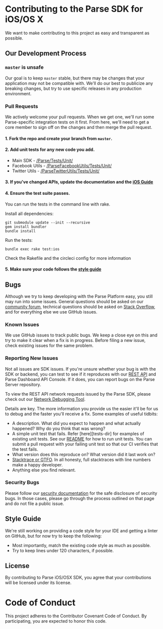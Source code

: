 # Contributing to the Parse SDK for iOS/OS X
We want to make contributing to this project as easy and transparent as possible.

## Our Development Process

### `master` is unsafe
Our goal is to keep `master` stable, but there may be changes that your application may not be compatible with. We'll do our best to publicize any breaking changes, but try to use specific releases in any production environment.

### Pull Requests
We actively welcome your pull requests. When we get one, we'll run some Parse-specific integration tests on it first. From here, we'll need to get a core member to sign off on the changes and then merge the pull request.

#### 1. Fork the repo and create your branch from `master`.

#### 2. Add unit tests for any new code you add.
- Main SDK - [/Parse/Tests/Unit/](/Parse/Tests/Unit/)
- Facebook Utils - [/ParseFacebookUtils/Tests/Unit/](/ParseFacebookUtils/Tests/Unit/)
- Twitter Utils - [/ParseTwitterUtils/Tests/Unit/](/ParseTwitterUtils/Tests/Unit/)

#### 3. If you've changed APIs, update the documentation and the [iOS Guide](https://github.com/parse-community/docs/tree/gh-pages/_includes/ios)

#### 4. Ensure the test suite passes.
You can run the tests in the command line with rake.

Install all dependencies:
```
git submodule update --init --recursive
gem install bundler
bundle install
```
Run the tests:
```
bundle exec rake test:ios
```
Check the Rakefile and the circleci config for more information
   
#### 5. Make sure your code follows the [style guide](#style-guide)

## Bugs
Although we try to keep developing with the Parse Platform easy, you still may run into some issues. General questions should be asked on our [community forum](community-forum), technical questions should be asked on [Stack Overflow][stack-overflow], and for everything else we use GitHub issues.

### Known Issues
We use GitHub issues to track public bugs. We keep a close eye on this and try to make it clear when a fix is in progress. Before filing a new issue, check existing issues for the same problem.

### Reporting New Issues
Not all issues are SDK issues. If you're unsure whether your bug is with the SDK or backend, you can test to see if it reproduces with our [REST API][rest-api] and Parse Dashboard API Console. If it does, you can report bugs on the Parse Server repository.

To view the REST API network requests issued by the Parse SDK, please check out our [Network Debugging Tool][network-debugging-tool].

Details are key. The more information you provide us the easier it'll be for us to debug and the faster you'll receive a fix. Some examples of useful tidbits:

* A description. What did you expect to happen and what actually happened? Why do you think that was wrong?
* A simple unit test that fails. Refer [here][tests-dir] for examples of existing unit tests. See our [README](README.md#usage) for how to run unit tests. You can submit a pull request with your failing unit test so that our CI verifies that the test fails.
* What version does this reproduce on? What version did it last work on?
* [Stacktrace or GTFO][stacktrace-or-gtfo]. In all honesty, full stacktraces with line numbers make a happy developer.
* Anything else you find relevant.


### Security Bugs
Please follow our [security documentation](https://github.com/parse-community/.github/blob/master/SECURITY.md) for the safe disclosure of security bugs. In those cases, please go through the process outlined on that page and do not file a public issue.

## Style Guide
We're still working on providing a code style for your IDE and getting a linter on GitHub, but for now try to keep the following:

* Most importantly, match the existing code style as much as possible.
* Try to keep lines under 120 characters, if possible.

## License
By contributing to Parse iOS/OSX SDK, you agree that your contributions will be licensed under its license.

# Code of Conduct
This project adheres to the Contributor Covenant Code of Conduct. By participating, you are expected to honor this code.

 [stack-overflow]: http://stackoverflow.com/tags/parse-platform
 [rest-api]: https://docs.parseplatform.org/rest/guide/
 [network-debugging-tool]: https://github.com/ParsePlatform/Parse-SDK-iOS-OSX/wiki/Network-Debug-Tool
 [stacktrace-or-gtfo]: http://i.imgur.com/jacoj.jpg
 [community-forum]: https://community.parseplatform.org
